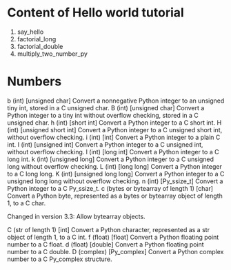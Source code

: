 # Content of Hello world tutorial

01. say_hello
02. factorial_long
03. factorial_double
04. multiply_two_number_py



# Numbers

b (int) [unsigned char]
Convert a nonnegative Python integer to an unsigned tiny int, stored in a C unsigned char.
B (int) [unsigned char]
Convert a Python integer to a tiny int without overflow checking, stored in a C unsigned char.
h (int) [short int]
Convert a Python integer to a C short int.
H (int) [unsigned short int]
Convert a Python integer to a C unsigned short int, without overflow checking.
i (int) [int]
Convert a Python integer to a plain C int.
I (int) [unsigned int]
Convert a Python integer to a C unsigned int, without overflow checking.
l (int) [long int]
Convert a Python integer to a C long int.
k (int) [unsigned long]
Convert a Python integer to a C unsigned long without overflow checking.
L (int) [long long]
Convert a Python integer to a C long long.
K (int) [unsigned long long]
Convert a Python integer to a C unsigned long long without overflow checking.
n (int) [Py_ssize_t]
Convert a Python integer to a C Py_ssize_t.
c (bytes or bytearray of length 1) [char]
Convert a Python byte, represented as a bytes or bytearray object of length 1, to a C char.

Changed in version 3.3: Allow bytearray objects.

C (str of length 1) [int]
Convert a Python character, represented as a str object of length 1, to a C int.
f (float) [float]
Convert a Python floating point number to a C float.
d (float) [double]
Convert a Python floating point number to a C double.
D (complex) [Py_complex]
Convert a Python complex number to a C Py_complex structure.
